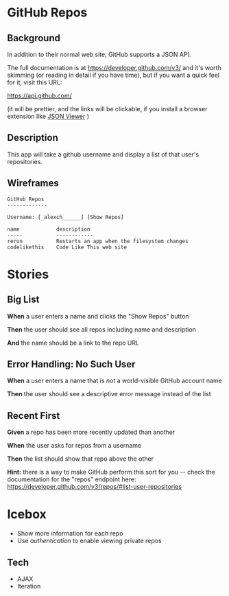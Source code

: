 # GitHub Repos

## Background

In addition to their normal web site, GitHub supports a JSON API.

The full documentation is at <https://developer.github.com/v3/> and it's worth skimming (or reading in detail if you have time), but if you want a quick feel for it, visit this URL:

<https://api.github.com/> 

(it will be prettier, and the links will be clickable, if you install a browser extension like [JSON Viewer](https://github.com/tulios/json-viewer/tree/0.18.0) )   

## Description

This app will take a github username and display a list of that user's repositories.

## Wireframes

```
GitHub Repos
-------------

Username: [_alexch______] [Show Repos]

name            description
-----           ------------
rerun           Restarts an app when the filesystem changes
codelikethis    Code Like This web site
```

# Stories

<!--BOX-->

## Big List

**When** a user enters a name and clicks the "Show Repos" button

**Then** the user should see all repos including name and description

**And** the name should be a link to the repo URL

## Error Handling: No Such User

**When** a user enters a name that is *not* a world-visible GitHub account name 

**Then** the user should see a descriptive error message instead of the list

<!--/BOX-->
<!--BOX-->

## Recent First

**Given** a repo has been more recently updated than another

**When** the user asks for repos from a username

**Then** the list should show that repo above the other

**Hint:** there is a way to make GitHub perform this sort for you -- check the documentation for the "repos" endpoint here: https://developer.github.com/v3/repos/#list-user-repositories 

<!--/BOX-->

# Icebox

* Show more information for each repo
* Use *authentication* to enable viewing private repos

## Tech

* AJAX
* Iteration
